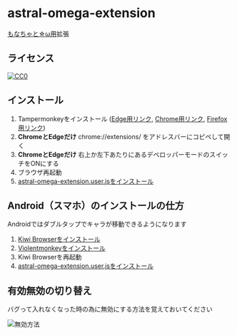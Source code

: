 # astral-omega-extension

[もなちゃと☆ω用](https://monachat.xyz/)拡張

## ライセンス

[![CC0](https://licensebuttons.net/p/zero/1.0/88x31.png) ](https://creativecommons.org/publicdomain/zero/1.0/deed.ja)

## インストール

1. Tampermonkeyをインストール ([Edge用リンク](https://microsoftedge.microsoft.com/addons/detail/tampermonkey/iikmkjmpaadaobahmlepeloendndfphd), [Chrome用リンク](https://chrome.google.com/webstore/detail/tampermonkey/dhdgffkkebhmkfjojejmpbldmpobfkfo?hl=ja), [Firefox用リンク](https://addons.mozilla.org/ja/firefox/addon/tampermonkey/))
2. **ChromeとEdgeだけ** chrome://extensions/ をアドレスバーにコピペして開く
3. **ChromeとEdgeだけ** 右上か左下あたりにあるデベロッパーモードのスイッチをONにする
4. ブラウザ再起動
5. [astral-omega-extension.user.jsをインストール](https://raw.githubusercontent.com/iwamizawa-software/astral-omega-extension/main/astral-omega-extension.user.js)

## Android（スマホ）のインストールの仕方

Androidではダブルタップでキャラが移動できるようになります

1. [Kiwi Browserをインストール](https://play.google.com/store/apps/details?id=com.kiwibrowser.browser&hl=ja&gl=US)
2. [Violentmonkeyをインストール](https://chromewebstore.google.com/detail/violentmonkey/jinjaccalgkegednnccohejagnlnfdag?hl=ja)
3. Kiwi Browserを再起動
4. [astral-omega-extension.user.jsをインストール](https://raw.githubusercontent.com/iwamizawa-software/astral-omega-extension/main/astral-omega-extension.user.js)

## 有効無効の切り替え

バグって入れなくなった時の為に無効にする方法を覚えておいてください

![無効方法](https://user-images.githubusercontent.com/65465755/185131344-887125a0-6257-48c5-b998-c2af7f5df982.png)
